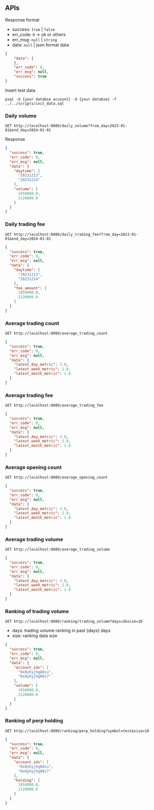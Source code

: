## APIs
Response format
* success: `true` | `false`
* err_code: `0` -> ok or others
* err_msg: `null` | `string`
* data: `null` | json format data
```json
{
    "data": {
    },
    "err_code": 0,
    "err_msg": null,
    "success": true
}
```

Insert test data
```shell
psql -U {your databse account} -d {your databse} -f ../../scripts/init_data.sql
```

### Daily volume
```
GET http://localhost:8089/daily_volume?from_day=2023-01-01&end_day=2024-01-01
```

Response
```json
{
  "success": true,
  "err_code": 0,
  "err_msg": null,
  "data": {
    "daytime": [
      "20231213",
      "20231214"
    ],
    "volume": [
      1950000.0,
      2120000.0
    ]
  }
}
```

### Daily trading fee
```
GET http://localhost:8089/daily_trading_fee?from_day=2023-01-01&end_day=2024-01-01
```
```json
{
  "success": true,
  "err_code": 0,
  "err_msg": null,
  "data": {
    "daytime": [
      "20231213",
      "20231214"
    ],
    "fee_amount": [
      1950000.0,
      2120000.0
    ]
  }
}
```

### Average trading count
```
GET http://localhost:8089/average_trading_count
```
```json
{
  "success": true,
  "err_code": 0,
  "err_msg": null,
  "data": {
    "latest_day_metric": 3.0,
    "latest_week_metric": 2.0,
    "latest_month_metric": 1.0
  }
}
```

### Average trading fee
```
GET http://localhost:8089/average_trading_fee
```
```json
{
  "success": true,
  "err_code": 0,
  "err_msg": null,
  "data": {
    "latest_day_metric": 3.0,
    "latest_week_metric": 2.0,
    "latest_month_metric": 1.0
  }
}
```

### Average opening count
```
GET http://localhost:8089/average_opening_count
```
```json
{
  "success": true,
  "err_code": 0,
  "err_msg": null,
  "data": {
    "latest_day_metric": 3.0,
    "latest_week_metric": 2.0,
    "latest_month_metric": 1.0
  }
}
```

### Average trading volume
```
GET http://localhost:8089/average_trading_volume
```
```json
{
  "success": true,
  "err_code": 0,
  "err_msg": null,
  "data": {
    "latest_day_metric": 3.0,
    "latest_week_metric": 2.0,
    "latest_month_metric": 1.0
  }
}
```

### Ranking of trading volume
```
GET http://localhost:8089/ranking/trading_volume?days=3&size=10
```
* days: trading volume ranking in past {days} days
* size: ranking data size

```json
{
  "success": true,
  "err_code": 0,
  "err_msg": null,
  "data": {
    "account_ids": [
      "0x8yhyjhg88iu",
      "0x8yhyjhg88i7"
    ],
    "volume": [
      1950000.0,
      2120000.0
    ]
  }
}
```

### Ranking of perp holding
```
GET http://localhost:8089/ranking/perp_holding?symbol=test&size=10
```
```json
{
  "success": true,
  "err_code": 0,
  "err_msg": null,
  "data": {
    "account_ids": [
      "0x8yhyjhg88iu",
      "0x8yhyjhg88i7"
    ],
    "holding": [
      1950000.0,
      2120000.0
    ]
  }
}
```


